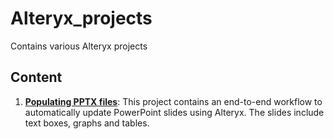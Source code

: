 # Alteryx_projects
 Contains various Alteryx projects

## Content
1. **[Populating PPTX files](https://github.com/lb930/Alteryx_projects/tree/main/Populating%20pptx%20files)**: This project contains an end-to-end workflow to automatically update PowerPoint slides using Alteryx. The slides include text boxes, graphs and tables.
